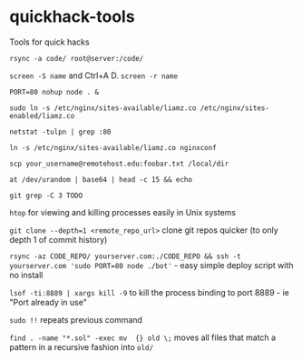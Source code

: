# quickhack-tools
Tools for quick hacks

`rsync -a code/ root@server:/code/`

`screen -S name` and Ctrl+A D. `screen -r name`

`PORT=80 nohup node . &`

`sudo ln -s /etc/nginx/sites-available/liamz.co /etc/nginx/sites-enabled/liamz.co`

`netstat -tulpn | grep :80`

`ln -s /etc/nginx/sites-available/liamz.co nginxconf`

`scp your_username@remotehost.edu:foobar.txt /local/dir`

`at /dev/urandom | base64 | head -c 15 && echo`

`git grep -C 3 TODO`

`htop` for viewing and killing processes easily in Unix systems

`git clone --depth=1 <remote_repo_url>` clone git repos quicker (to only depth 1 of commit history)

`rsync -az CODE_REPO/ yourserver.com:./CODE_REPO && ssh -t yourserver.com 'sudo PORT=80 node ./bot'` - easy simple deploy script with no install

`lsof -ti:8889 | xargs kill -9` to kill the process binding to port 8889 - ie "Port already in use"

`sudo !!` repeats previous command

`find . -name "*.sol" -exec mv  {} old \;` moves all files that match a pattern in a recursive fashion into `old/`
